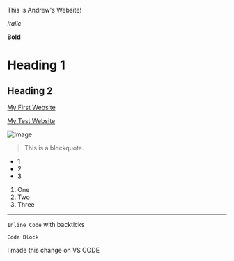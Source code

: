 This is Andrew's Website!

*Italic*

**Bold**

# Heading 1 

## Heading 2 

[My First Website](https://ajhahn.github.io/cse15l-lab-reports/index.html)

[My Test Website](https://ajhahn.github.io/cse15l-lab-reports/test.html)

![Image](https://www.looper.com/img/gallery/the-spongebob-squarepants-details-that-are-darker-than-you-think/l-intro-1633882133.jpg)

>This
>is
>a
>blockquote.

* 1
* 2
* 3

1. One
2. Two
3. Three

---

`Inline Code` with backticks

```
Code Block
```
I made this change on VS CODE